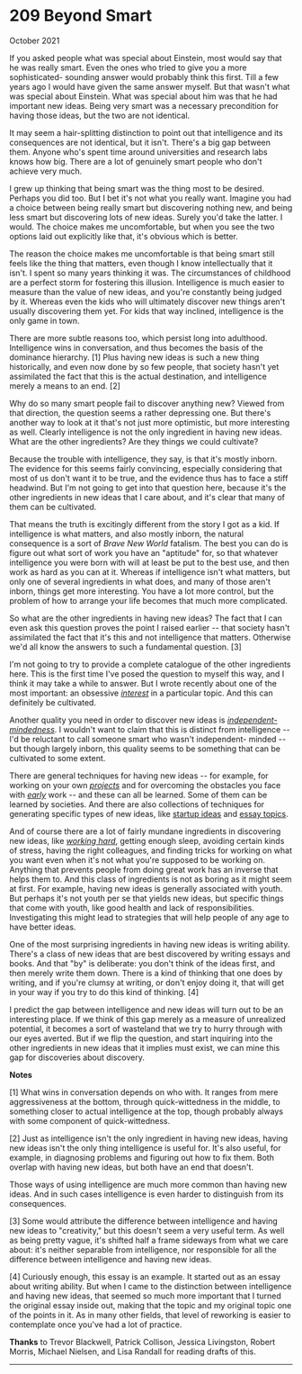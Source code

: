 # 209 Beyond Smart


  
 
  
 October 2021   
  
 If you asked people what was special about Einstein, most would say that he was really smart. Even the ones who tried to give you a more sophisticated- sounding answer would probably think this first. Till a few years ago I would have given the same answer myself. But that wasn't what was special about Einstein. What was special about him was that he had important new ideas. Being very smart was a necessary precondition for having those ideas, but the two are not identical.   
  
 It may seem a hair-splitting distinction to point out that intelligence and its consequences are not identical, but it isn't. There's a big gap between them. Anyone who's spent time around universities and research labs knows how big. There are a lot of genuinely smart people who don't achieve very much.   
  
 I grew up thinking that being smart was the thing most to be desired. Perhaps you did too. But I bet it's not what you really want. Imagine you had a choice between being really smart but discovering nothing new, and being less smart but discovering lots of new ideas. Surely you'd take the latter. I would. The choice makes me uncomfortable, but when you see the two options laid out explicitly like that, it's obvious which is better.   
  
 The reason the choice makes me uncomfortable is that being smart still feels like the thing that matters, even though I know intellectually that it isn't. I spent so many years thinking it was. The circumstances of childhood are a perfect storm for fostering this illusion. Intelligence is much easier to measure than the value of new ideas, and you're constantly being judged by it. Whereas even the kids who will ultimately discover new things aren't usually discovering them yet. For kids that way inclined, intelligence is the only game in town.   
  
 There are more subtle reasons too, which persist long into adulthood. Intelligence wins in conversation, and thus becomes the basis of the dominance hierarchy. [1] Plus having new ideas is such a new thing historically, and even now done by so few people, that society hasn't yet assimilated the fact that this is the actual destination, and intelligence merely a means to an end. [2]   
  
 Why do so many smart people fail to discover anything new? Viewed from that direction, the question seems a rather depressing one. But there's another way to look at it that's not just more optimistic, but more interesting as well. Clearly intelligence is not the only ingredient in having new ideas. What are the other ingredients? Are they things we could cultivate?   
  
 Because the trouble with intelligence, they say, is that it's mostly inborn. The evidence for this seems fairly convincing, especially considering that most of us don't want it to be true, and the evidence thus has to face a stiff headwind. But I'm not going to get into that question here, because it's the other ingredients in new ideas that I care about, and it's clear that many of them can be cultivated.   
  
 That means the truth is excitingly different from the story I got as a kid. If intelligence is what matters, and also mostly inborn, the natural consequence is a sort of _Brave New World_ fatalism. The best you can do is figure out what sort of work you have an "aptitude" for, so that whatever intelligence you were born with will at least be put to the best use, and then work as hard as you can at it. Whereas if intelligence isn't what matters, but only one of several ingredients in what does, and many of those aren't inborn, things get more interesting. You have a lot more control, but the problem of how to arrange your life becomes that much more complicated.   
  
 So what are the other ingredients in having new ideas? The fact that I can even ask this question proves the point I raised earlier -- that society hasn't assimilated the fact that it's this and not intelligence that matters. Otherwise we'd all know the answers to such a fundamental question. [3]   
  
 I'm not going to try to provide a complete catalogue of the other ingredients here. This is the first time I've posed the question to myself this way, and I think it may take a while to answer. But I wrote recently about one of the most important: an obsessive [_interest_](genius.html) in a particular topic. And this can definitely be cultivated.   
  
 Another quality you need in order to discover new ideas is [_independent- mindedness_](think.html). I wouldn't want to claim that this is distinct from intelligence -- I'd be reluctant to call someone smart who wasn't independent- minded -- but though largely inborn, this quality seems to be something that can be cultivated to some extent.   
  
 There are general techniques for having new ideas -- for example, for working on your own [_projects_](own.html) and for overcoming the obstacles you face with [_early_](early.html) work -- and these can all be learned. Some of them can be learned by societies. And there are also collections of techniques for generating specific types of new ideas, like [startup ideas](startupideas.html) and [essay topics](essay.html).   
  
 And of course there are a lot of fairly mundane ingredients in discovering new ideas, like [_working hard_](hwh.html), getting enough sleep, avoiding certain kinds of stress, having the right colleagues, and finding tricks for working on what you want even when it's not what you're supposed to be working on. Anything that prevents people from doing great work has an inverse that helps them to. And this class of ingredients is not as boring as it might seem at first. For example, having new ideas is generally associated with youth. But perhaps it's not youth per se that yields new ideas, but specific things that come with youth, like good health and lack of responsibilities. Investigating this might lead to strategies that will help people of any age to have better ideas.   
  
 One of the most surprising ingredients in having new ideas is writing ability. There's a class of new ideas that are best discovered by writing essays and books. And that "by" is deliberate: you don't think of the ideas first, and then merely write them down. There is a kind of thinking that one does by writing, and if you're clumsy at writing, or don't enjoy doing it, that will get in your way if you try to do this kind of thinking. [4]   
  
 I predict the gap between intelligence and new ideas will turn out to be an interesting place. If we think of this gap merely as a measure of unrealized potential, it becomes a sort of wasteland that we try to hurry through with our eyes averted. But if we flip the question, and start inquiring into the other ingredients in new ideas that it implies must exist, we can mine this gap for discoveries about discovery.   
  
 
  
 
  
 
  
 
  
 
  
 
  
 
  
 
  
 **Notes**   
  
 [1] What wins in conversation depends on who with. It ranges from mere aggressiveness at the bottom, through quick-wittedness in the middle, to something closer to actual intelligence at the top, though probably always with some component of quick-wittedness.   
  
 [2] Just as intelligence isn't the only ingredient in having new ideas, having new ideas isn't the only thing intelligence is useful for. It's also useful, for example, in diagnosing problems and figuring out how to fix them. Both overlap with having new ideas, but both have an end that doesn't.   
  
 Those ways of using intelligence are much more common than having new ideas. And in such cases intelligence is even harder to distinguish from its consequences.   
  
 [3] Some would attribute the difference between intelligence and having new ideas to "creativity," but this doesn't seem a very useful term. As well as being pretty vague, it's shifted half a frame sideways from what we care about: it's neither separable from intelligence, nor responsible for all the difference between intelligence and having new ideas.   
  
 [4] Curiously enough, this essay is an example. It started out as an essay about writing ability. But when I came to the distinction between intelligence and having new ideas, that seemed so much more important that I turned the original essay inside out, making that the topic and my original topic one of the points in it. As in many other fields, that level of reworking is easier to contemplate once you've had a lot of practice.   
  
 
  
 
  
 **Thanks** to Trevor Blackwell, Patrick Collison, Jessica Livingston, Robert Morris, Michael Nielsen, and Lisa Randall for reading drafts of this.   
  
 
  
 
  
 
  
 

 
* * *
 

 

